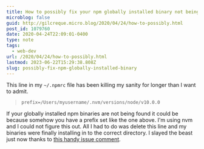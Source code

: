 ```yaml
---
title: How to possibly fix your npm globally installed binary not being found
microblog: false
guid: http://gilcreque.micro.blog/2020/04/24/how-to-possibly.html
post_id: 1079760
date: 2020-04-24T22:09:01-0400
type: note
tags:
  - web-dev
url: /2020/04/24/how-to-possibly.html
lastmod: 2023-06-22T15:29:38.808Z
slug: possibly-fix-npm-globally-installed-binary
---
```

This line in my `~/.npmrc` file has been killing my sanity for longer than I want to admit. 

> `prefix=/Users/myusername/.nvm/versions/node/v10.0.0`

If your globally installed npm binaries are not being found it could be because somehow you have a prefix set like the one above. I'm using nvm and I could not figure this out. All I had to do was delete this line and my binaries were finally installing in to the correct directory. I slayed the beast just now thanks to [this handy issue comment](https://github.com/nvm-sh/nvm/issues/1954#issuecomment-442275974).


